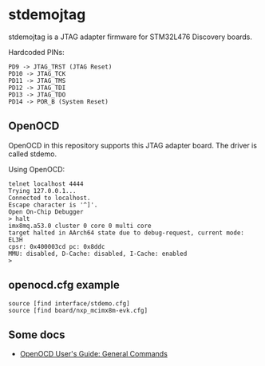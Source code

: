 # stdemojtag

stdemojtag is a JTAG adapter firmware for STM32L476 Discovery boards.

Hardcoded PINs:

```
PD9 -> JTAG_TRST (JTAG Reset)
PD10 -> JTAG_TCK
PD11 -> JTAG_TMS
PD12 -> JTAG_TDI
PD13 -> JTAG_TDO
PD14 -> POR_B (System Reset)
```

## OpenOCD

OpenOCD in this repository supports this JTAG adapter board. The driver is called stdemo.

Using OpenOCD:

```
telnet localhost 4444
Trying 127.0.0.1...
Connected to localhost.
Escape character is '^]'.
Open On-Chip Debugger
> halt
imx8mq.a53.0 cluster 0 core 0 multi core
target halted in AArch64 state due to debug-request, current mode: EL3H
cpsr: 0x400003cd pc: 0x8ddc
MMU: disabled, D-Cache: disabled, I-Cache: enabled
>
```

## openocd.cfg example

```
source [find interface/stdemo.cfg]
source [find board/nxp_mcimx8m-evk.cfg]
```

## Some docs

 * [OpenOCD User's Guide: General Commands](http://openocd.org/doc/html/General-Commands.html)

